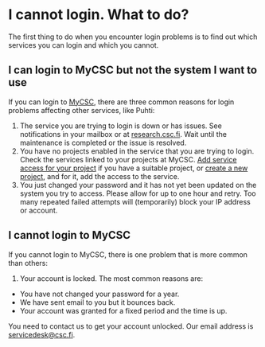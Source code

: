 # I cannot login. What to do?

The first thing to do when you encounter login problems is to find out which
services you can login and which you cannot.

## I can login to MyCSC but not the system I want to use

If you can login to [MyCSC](https://my.csc.fi), there are three common reasons
for login problems affecting other services, like Puhti:

1. The service you are trying to login is down or has issues. See notifications
   in your mailbox or at [research.csc.fi](https://research.csc.fi). Wait until
   the maintenance is completed or the issue is resolved.
1. You have no projects enabled in the service that you are trying to login.
   Check the services linked to your projects at MyCSC.
   [Add service access for your project](../../accounts/how-to-add-service-access-for-project.md)
   if you have a suitable project, or [create a new project](../../accounts/how-to-create-new-project.md),
   and for it, add the access to the service.
1. You just changed your password and it has not yet been updated on the system
   you try to access. Please allow for up to one hour and retry. Too many
   repeated failed attempts will (temporarily) block your IP address or account.

## I cannot login to MyCSC

If you cannot login to MyCSC, there is one problem that is more common than
others:

1. Your account is locked. The most common reasons are:

* You have not changed your password for a year.
* We have sent email to you but it bounces back.
* Your account was granted for a fixed period and the time is up.

You need to contact us to get your account unlocked. Our email address is
[servicedesk@csc.fi](mailto:servicedesk@csc.fi).

